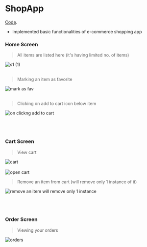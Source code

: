 # ShopApp
 [Code](https://github.com/anupriya567/ShopApp).
 * Implemented basic functionalities of e-commerce shopping app
 
### Home Screen
> All items are listed here (it's having limited no. of items)

![s1 (1)](https://user-images.githubusercontent.com/72871727/200362317-e6624d25-11a0-4e0c-bbf1-831bfb8cd660.jpg)
</br>
</br>
> Marking an item as favorite

![mark as fav](https://user-images.githubusercontent.com/72871727/200362313-c263d1b7-de12-49af-a795-77a6e182f7cf.jpg)
</br>
</br>
> Clicking on add to cart icon below item

![on clickng add to cart](https://user-images.githubusercontent.com/72871727/200362319-4c6f17db-826e-4456-80ef-bc1129021bf2.jpg)
</br>
</br>
</br>
</br>
### Cart Screen
> View cart

![cart](https://user-images.githubusercontent.com/72871727/200363038-b84c326e-60da-4a6a-acbc-1e5e2b2c046f.jpg)
</br>
</br>
![open cart](https://user-images.githubusercontent.com/72871727/200364192-5628233e-1768-48f9-a151-61d127b3f6e8.jpg)
> Remove an item from cart (will remove only 1 instance of it)

![remove an item will remove only 1 instance](https://user-images.githubusercontent.com/72871727/200363050-1da6d319-a610-4f36-8682-c4f2a98ca7ae.jpg)
</br>
</br>
</br>
</br>
### Order Screen
> Viewing your orders


![orders](https://user-images.githubusercontent.com/72871727/200363046-2857c3da-5d35-4836-94c1-f50ece9667bd.jpg)
